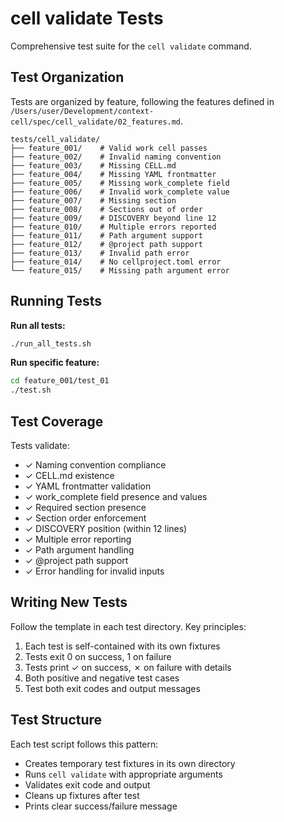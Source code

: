 # cell validate Tests

Comprehensive test suite for the `cell validate` command.

## Test Organization

Tests are organized by feature, following the features defined in `/Users/user/Development/context-cell/spec/cell_validate/02_features.md`.

```
tests/cell_validate/
├── feature_001/    # Valid work cell passes
├── feature_002/    # Invalid naming convention
├── feature_003/    # Missing CELL.md
├── feature_004/    # Missing YAML frontmatter
├── feature_005/    # Missing work_complete field
├── feature_006/    # Invalid work_complete value
├── feature_007/    # Missing section
├── feature_008/    # Sections out of order
├── feature_009/    # DISCOVERY beyond line 12
├── feature_010/    # Multiple errors reported
├── feature_011/    # Path argument support
├── feature_012/    # @project path support
├── feature_013/    # Invalid path error
├── feature_014/    # No cellproject.toml error
└── feature_015/    # Missing path argument error
```

## Running Tests

**Run all tests:**
```bash
./run_all_tests.sh
```

**Run specific feature:**
```bash
cd feature_001/test_01
./test.sh
```

## Test Coverage

Tests validate:
- ✓ Naming convention compliance
- ✓ CELL.md existence
- ✓ YAML frontmatter validation
- ✓ work_complete field presence and values
- ✓ Required section presence
- ✓ Section order enforcement
- ✓ DISCOVERY position (within 12 lines)
- ✓ Multiple error reporting
- ✓ Path argument handling
- ✓ @project path support
- ✓ Error handling for invalid inputs

## Writing New Tests

Follow the template in each test directory. Key principles:
1. Each test is self-contained with its own fixtures
2. Tests exit 0 on success, 1 on failure
3. Tests print ✓ on success, ✗ on failure with details
4. Both positive and negative test cases
5. Test both exit codes and output messages

## Test Structure

Each test script follows this pattern:
- Creates temporary test fixtures in its own directory
- Runs `cell validate` with appropriate arguments
- Validates exit code and output
- Cleans up fixtures after test
- Prints clear success/failure message
